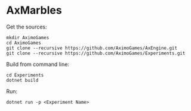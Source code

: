# AxMarbles

Get the sources:

```
mkdir AximoGames
cd AximoGames
git clone --recursive https://github.com/AximoGames/AxEngine.git
git clone --recursive https://github.com/AximoGames/Experiments.git
```

Build from command line:

```
cd Experiments
dotnet build
```

Run:
```
dotnet run -p <Experiment Name>
```